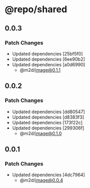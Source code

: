 # @repo/shared

## 0.0.3

### Patch Changes

- Updated dependencies [25bf5f0]
- Updated dependencies [6ee90b2]
- Updated dependencies [a0d6990]
  - @m2d/image@0.1.1

## 0.0.2

### Patch Changes

- Updated dependencies [dd80547]
- Updated dependencies [d8383f3]
- Updated dependencies [173f22c]
- Updated dependencies [299306f]
  - @m2d/image@0.1.0

## 0.0.1

### Patch Changes

- Updated dependencies [4dc7964]
  - @m2d/image@0.0.4
